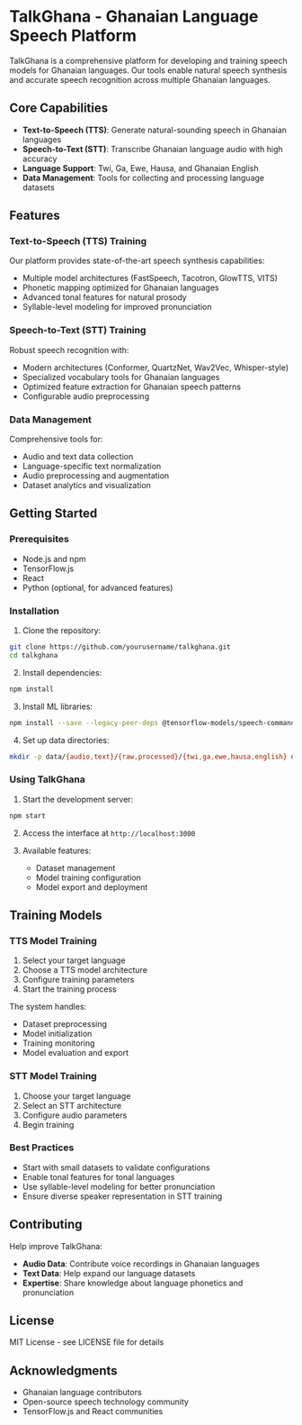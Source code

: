 # TalkGhana - Ghanaian Language Speech Platform

TalkGhana is a comprehensive platform for developing and training speech models for Ghanaian languages. Our tools enable natural speech synthesis and accurate speech recognition across multiple Ghanaian languages.

## Core Capabilities

- **Text-to-Speech (TTS)**: Generate natural-sounding speech in Ghanaian languages
- **Speech-to-Text (STT)**: Transcribe Ghanaian language audio with high accuracy
- **Language Support**: Twi, Ga, Ewe, Hausa, and Ghanaian English
- **Data Management**: Tools for collecting and processing language datasets

## Features

### Text-to-Speech (TTS) Training

Our platform provides state-of-the-art speech synthesis capabilities:

- Multiple model architectures (FastSpeech, Tacotron, GlowTTS, VITS)
- Phonetic mapping optimized for Ghanaian languages
- Advanced tonal features for natural prosody
- Syllable-level modeling for improved pronunciation

### Speech-to-Text (STT) Training

Robust speech recognition with:

- Modern architectures (Conformer, QuartzNet, Wav2Vec, Whisper-style)
- Specialized vocabulary tools for Ghanaian languages
- Optimized feature extraction for Ghanaian speech patterns
- Configurable audio preprocessing

### Data Management

Comprehensive tools for:

- Audio and text data collection
- Language-specific text normalization
- Audio preprocessing and augmentation
- Dataset analytics and visualization

## Getting Started

### Prerequisites

- Node.js and npm
- TensorFlow.js
- React
- Python (optional, for advanced features)

### Installation

1. Clone the repository:

```bash
git clone https://github.com/yourusername/talkghana.git
cd talkghana
```

2. Install dependencies:

```bash
npm install
```

3. Install ML libraries:

```bash
npm install --save --legacy-peer-deps @tensorflow-models/speech-commands @huggingface/inference iso-639-1 compromise compromise-syllables natural csv-parser
```

4. Set up data directories:

```bash
mkdir -p data/{audio,text}/{raw,processed}/{twi,ga,ewe,hausa,english} data/models data/training_logs
```

### Using TalkGhana

1. Start the development server:

```bash
npm start
```

2. Access the interface at `http://localhost:3000`

3. Available features:
   - Dataset management
   - Model training configuration
   - Model export and deployment

## Training Models

### TTS Model Training

1. Select your target language
2. Choose a TTS model architecture
3. Configure training parameters
4. Start the training process

The system handles:

- Dataset preprocessing
- Model initialization
- Training monitoring
- Model evaluation and export

### STT Model Training

1. Choose your target language
2. Select an STT architecture
3. Configure audio parameters
4. Begin training

### Best Practices

- Start with small datasets to validate configurations
- Enable tonal features for tonal languages
- Use syllable-level modeling for better pronunciation
- Ensure diverse speaker representation in STT training

## Contributing

Help improve TalkGhana:

- **Audio Data**: Contribute voice recordings in Ghanaian languages
- **Text Data**: Help expand our language datasets
- **Expertise**: Share knowledge about language phonetics and pronunciation

## License

MIT License - see LICENSE file for details

## Acknowledgments

- Ghanaian language contributors
- Open-source speech technology community
- TensorFlow.js and React communities
